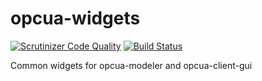 # opcua-widgets

[![Scrutinizer Code Quality](https://scrutinizer-ci.com/g/FreeOpcUa/opcua-widgets/badges/quality-score.png?b=master)](https://scrutinizer-ci.com/g/FreeOpcUa/opcua-widgets/?branch=master)
[![Build Status](https://travis-ci.org/FreeOpcUa/opcua-widgets.svg?branch=master)](https://travis-ci.org/FreeOpcUa/opcua-widgets)

Common widgets for opcua-modeler and opcua-client-gui
